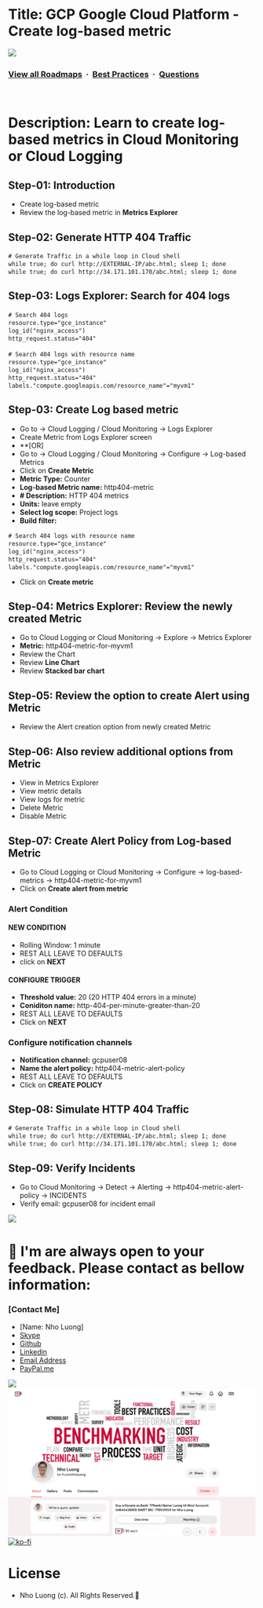 # Title: GCP Google Cloud Platform - Create log-based metric

![](https://i.imgur.com/waxVImv.png)
### [View all Roadmaps](https://github.com/nholuongut/all-roadmaps) &nbsp;&middot;&nbsp; [Best Practices](https://github.com/nholuongut/all-roadmaps/blob/main/public/best-practices/) &nbsp;&middot;&nbsp; [Questions](https://www.linkedin.com/in/nholuong/)
<br/>

# Description: Learn to create log-based metrics in Cloud Monitoring or Cloud Logging
## Step-01: Introduction
- Create log-based metric
- Review the log-based metric in **Metrics Explorer**

## Step-02: Generate HTTP 404 Traffic
```t
# Generate Traffic in a while loop in Cloud shell
while true; do curl http://EXTERNAL-IP/abc.html; sleep 1; done
while true; do curl http://34.171.101.170/abc.html; sleep 1; done
```

## Step-03: Logs Explorer: Search for 404 logs
```t
# Search 404 logs
resource.type="gce_instance"
log_id("nginx_access") 
http_request.status="404"

# Search 404 logs with resource name
resource.type="gce_instance"
log_id("nginx_access") 
http_request.status="404"
labels."compute.googleapis.com/resource_name"="myvm1"
```

## Step-03: Create Log based metric
- Go to -> Cloud Logging / Cloud Monitoring -> Logs Explorer 
- Create Metric from Logs Explorer screen
- **[OR]
- Go to -> Cloud Logging / Cloud Monitoring -> Configure -> Log-based Metrics
- Click on **Create Metric**
- **Metric Type:** Counter
- **Log-based Metric name:** http404-metric
- **# Description:** HTTP 404 metrics
- **Units:** leave empty
- **Select log scope:** Project logs
- **Build filter:** 
```t
# Search 404 logs with resource name
resource.type="gce_instance"
log_id("nginx_access")
http_request.status="404"
labels."compute.googleapis.com/resource_name"="myvm1"
```
- Click on **Create metric**

## Step-04: Metrics Explorer: Review the newly created Metric
- Go to Cloud Logging or Cloud Monitoring -> Explore -> Metrics Explorer
- **Metric:** http404-metric-for-myvm1
- Review the Chart
- Review **Line Chart**
- Review **Stacked bar chart**

## Step-05: Review the option to create Alert using Metric
- Review the Alert creation option from newly created Metric

## Step-06: Also review additional options from Metric
- View in Metrics Explorer
- View metric details
- View logs for metric
- Delete Metric
- Disable Metric

## Step-07: Create Alert Policy from Log-based Metric 
- Go to Cloud Logging or Cloud Monitoring -> Configure -> log-based-metrics -> http404-metric-for-myvm1 
- Click on **Create alert from metric**
### Alert Condition
#### NEW CONDITION
- Rolling Window: 1 minute
- REST ALL LEAVE TO DEFAULTS
- click on **NEXT**
#### CONFIGURE TRIGGER
- **Threshold value:** 20 (20 HTTP 404 errors in a minute)
- **Coniditon name:** http-404-per-minute-greater-than-20
- REST ALL LEAVE TO DEFAULTS
- Click on **NEXT**
### Configure notification channels
- **Notification channel:** gcpuser08
- **Name the alert policy:** http404-metric-alert-policy
- REST ALL LEAVE TO DEFAULTS
- Click on **CREATE POLICY**

## Step-08: Simulate HTTP 404 Traffic
```t
# Generate Traffic in a while loop in Cloud shell
while true; do curl http://EXTERNAL-IP/abc.html; sleep 1; done
while true; do curl http://34.171.101.170/abc.html; sleep 1; done
```

## Step-09: Verify Incidents
- Go to Cloud Monitoring -> Detect -> Alerting -> http404-metric-alert-policy -> INCIDENTS
- Verify email: gcpuser08 for incident email

![](https://i.i/Users/nholu/Documents/Donate.png/Users/nholu/Documents/Donate.pngmgur.com/waxVImv.png)
# 🚀 I'm are always open to your feedback.  Please contact as bellow information:
### [Contact Me]
* [Name: Nho Luong]
* [Skype](luongutnho_skype)
* [Github](https://github.com/nholuongut/)
* [Linkedin](https://www.linkedin.com/in/nholuong/)
* [Email Address](luongutnho@hotmail.com)
* [PayPal.me](https://www.paypal.com/paypalme/nholuongut)

![](https://i.imgur.com/waxVImv.png)
![](Donate.png)
[![ko-fi](https://ko-fi.com/img/githubbutton_sm.svg)](https://ko-fi.com/nholuong)

# License
* Nho Luong (c). All Rights Reserved.🌟